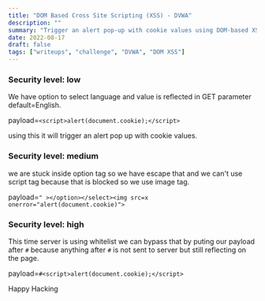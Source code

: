 ```yaml
---
title: "DOM Based Cross Site Scripting (XSS) - DVWA"
description: ""
summary: "Trigger an alert pop-up with cookie values using DOM-based XSS."
date: 2022-08-17
draft: false
tags: ["writeups", "challenge", "DVWA", "DOM XSS"]
---
```



### **Security level: low**


We have option to select language and value is reflected in GET parameter default=English.

payload=`<script>alert(document.cookie);</script>`

using this it will trigger an alert pop up with cookie values.


### **Security level: medium**

we are stuck inside option tag so we have escape that and we can't use script tag because that is blocked so we use image tag.

payload=`" ></option></select><img src=x onerror="alert(document.cookie)">`


### **Security level: high**

This time server is using whitelist we can bypass that by puting our payload after `#` because anything after `#` is not sent to
server but still reflecting on the page.

payload=`#<script>alert(document.cookie);</script>`


Happy Hacking
